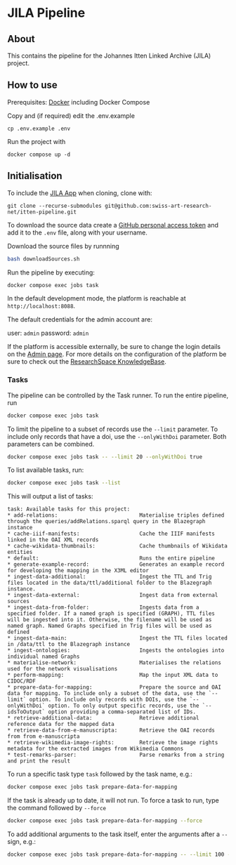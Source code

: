 # JILA Pipeline

## About

This contains the pipeline for the Johannes Itten Linked Archive (JILA) project.

## How to use

Prerequisites: [Docker](http://docker.io) including Docker Compose

Copy and (if required) edit the .env.example
```
cp .env.example .env
```

Run the project with
```
docker compose up -d
```

## Initialisation

To include the [JILA App](https://github.com/swiss-art-research-net/itten-app) when cloning, clone with:
```
git clone --recurse-submodules git@github.com:swiss-art-research-net/itten-pipeline.git
```

To download the source data create a [GitHub personal access token](https://github.com/settings/tokens) and add it to the `.env` file, along with your username.

Download the source files by runnning
```sh
bash downloadSources.sh
```

Run the pipeline by executing:

```sh
docker compose exec jobs task
```

In the default development mode, the platform is reachable at `http://localhost:8088`.

The default credentials for the admin account are:

user: `admin`
password: `admin`

If the platform is accessible externally, be sure to change the login details on the [Admin page](http://localhost:8088/resource/?uri=rsp%3Aadmin). For more details on the configuration of the platform be sure to check out the [ResearchSpace KnowledgeBase](https://documentation.researchspace.org/resource/rsp:Start).


### Tasks

The pipeline can be controlled by the Task runner. To run the entire pipeline, run

```sh
docker compose exec jobs task
```

To limit the pipeline to a subset of records use the `--limit` parameter. To include only records that have a doi, use the `--onlyWithDoi` parameter. Both parameters can be combined.

```sh
docker compose exec jobs task -- --limit 20 --onlyWithDoi true
```

To list available tasks, run:

```sh
docker compose exec jobs task --list
```

This will output a list of tasks:
```
task: Available tasks for this project:
* add-relations:                          Materialise triples defined through the queries/addRelations.sparql query in the Blazegraph instance
* cache-iiif-manifests:                   Cache the IIIF manifests linked in the OAI XML records
* cache-wikidata-thumbnails:              Cache thumbnails of Wikidata entities
* default:                                Runs the entire pipeline
* generate-example-record:                Generates an example record for developing the mapping in the X3ML editor
* ingest-data-additional:                 Ingest the TTL and Trig files located in the data/ttl/additional folder to the Blazegraph instance.
* ingest-data-external:                   Ingest data from external sources
* ingest-data-from-folder:                Ingests data from a specified folder. If a named graph is specified (GRAPH), TTL files will be ingested into it. Otherwise, the filename will be used as named graph. Named Graphs specified in Trig files will be used as defined
* ingest-data-main:                       Ingest the TTL files located  in /data/ttl to the Blazegraph instance
* ingest-ontologies:                      Ingests the ontologies into individual named Graphs
* materialise-network:                    Materialises the relations used for the network visualisations
* perform-mapping:                        Map the input XML data to CIDOC/RDF
* prepare-data-for-mapping:               Prepare the source and OAI data for mapping. To include only a subset of the data, use the `--limit` option. To include only records with DOIs, use the `--onlyWithDoi` option. To only output specific records, use the `--idsToOutput` option providing a comma-separated list of IDs.
* retrieve-additional-data:               Retrieve additional reference data for the mapped data
* retrieve-data-from-e-manuscripta:       Retrieve the OAI records from from e-manuscripta
* retrieve-wikimedia-image-rights:        Retrieve the image rights metadata for the extracted images from Wikimedia Commons
* test-remarks-parser:                    Parse remarks from a string and print the result
```

To run a specific task type `task` followed by the task name, e.g.:

```sh
docker compose exec jobs task prepare-data-for-mapping
```

If the task is already up to date, it will not run. To force a task to run, type the command followed by `--force`

```sh
docker compose exec jobs task prepare-data-for-mapping --force
```

To add additional arguments to the task itself, enter the arguments after a `--` sign, e.g.:

```sh
docker compose exec jobs task prepare-data-for-mapping -- --limit 100 --onlyWithDoi true
```
